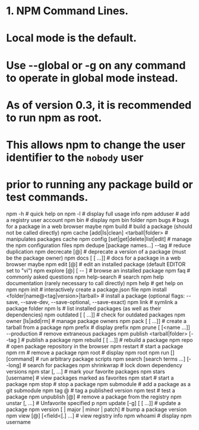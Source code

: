 # 1. NPM Command Lines.
# Local mode is the default.
# Use --global or -g on any command to operate in global mode instead.

# As of version 0.3, it is recommended to run npm as root.
# This allows npm to change the user identifier to the `nobody` user
# prior to running any package build or test commands.


npm <cmd> -h                                            # quick help on <cmd>
npm -l                                                  # display full usage info
npm adduser                                             # add a registry user account
npm bin                                                 # display npm bin folder
npm bugs <pkgname>                                      # bugs for a package in a web browser maybe
npm build <package-folder>                              # build a package (should not be called directly)
npm cache [add|ls|clean] <tarball|folder>               # manipulates packages cache
npm config [set|get|delete|list|edit] <key> <value>     # manage the npm configuration files
npm dedupe [package names...]  --tag                    # reduce duplication
npm decrecate <name>[@<version>] <message>              # deprecate a version of a package (must be the package owner)
npm docs [<pkg-name> [<pkg-name> ...]]                  # docs for a package in a web browser maybe
npm edit <name>[@<version>]                             # edit an installed package (default EDITOR set to "vi")
npm explore <name>[@<version>] [ -- <cmd>]              # browse an installed package
npm faq                                                 # commonly asked questions
npm help-search <some search terms>                     # search npm help documentation (rarely necessary to call directly)
npm help <topic> <some search terms>                    # get help on npm
npm init                                                # interactively create a package.json file
npm install <folder|name@<tag|version>|tarball>         # install a package (optional flags: --save, --save-dev, --save-optional, --save-exact)
npm link <pkgname>                                      # symlink a package folder
npm ls <pkg>                                            # list installed packages (as well as their dependencies)
npm outdated [<name> [<name> ...]]                      # check for outdated packages
npm owner [ls|add|rm] <pkg-name> <user>                 # manage package owners
npm pack [<pkg> [<pkg> ...]]                            # create a tarball from a package
npm prefix                                              # display prefix
npm prune [<name> [<name ...]] --production             # remove extraneous packages
npm publish <tarball|folder> [--tag <tag>]              # publish a package
npm rebuild [<name > [<name> ...]]                      # rebuild a package
npm repo <pkgname>                                      # open package repository in the browser
npm restart <name>                                      # start a package
npm rm <name>                                           # remove a package
npm root                                                # display npm root
npm run [<pkg>] [command]                               # run arbitrary package scripts
npm search [search terms ...] [--long]                  # search for packages
npm shrinkwrap                                          # lock down dependency versions
npm star <pkgname> [<pkg>, ...]                         # mark your favorite packages
npm stars [username]                                    # view packages marked as favorites
npm start <name>                                        # start a package
npm stop <name>                                         # stop a package
npm submodule <pkg>                                     # add a package as a git submodule
npm tag <name>@<version>                                # tag a published version
npm test <name>                                         # test a package
npm unpublish <name>[@<version>]                        # remove a package from the registry
npm unstar <pkgname> [<pkg>, ...]                       # Unfavorite specified p
npm update [-g] [<name> [<name> ...]]                   # update a package
npm version [<newversion> | major | minor | patch]      # bump a package version
npm view <name>[@<version>] [<field<[.<subfield>] ...]  # view registry info
npm whoami                                              # display npm username
